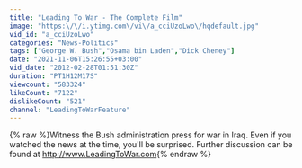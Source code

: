 ```yaml
---
title: "Leading To War - The Complete Film"
image: "https:\/\/i.ytimg.com\/vi\/a_cciUzoLwo\/hqdefault.jpg"
vid_id: "a_cciUzoLwo"
categories: "News-Politics"
tags: ["George W. Bush","Osama bin Laden","Dick Cheney"]
date: "2021-11-06T15:26:55+03:00"
vid_date: "2012-02-28T01:51:30Z"
duration: "PT1H12M17S"
viewcount: "583324"
likeCount: "7122"
dislikeCount: "521"
channel: "LeadingToWarFeature"
---
```

{% raw %}Witness the Bush administration press for war in Iraq. Even if you watched the news at the time, you'll be surprised. Further discussion can be found at <a rel="nofollow" target="blank" href="http://www.LeadingToWar.com">http://www.LeadingToWar.com</a>{% endraw %}
